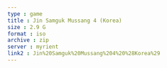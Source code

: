 ```yaml
---
type : game
title : Jin Samguk Mussang 4 (Korea)
size : 2.9 G
format : iso
archive : zip
server : myrient
link2 : Jin%20Samguk%20Mussang%204%20%28Korea%29
---
```

